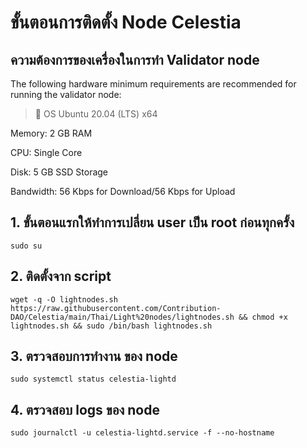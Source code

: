 # ขั้นตอนการติดตั้ง Node Celestia

## ความต้องการของเครื่องในการทำ Validator node
The following hardware minimum requirements are recommended for running the validator node:

>:black_square_button:  OS Ubuntu 20.04 (LTS) x64<br> 

Memory: 2 GB RAM

CPU: Single Core

Disk: 5 GB SSD Storage

Bandwidth: 56 Kbps for Download/56 Kbps for Upload

## 1. ขั้นตอนแรกให้ทำการเปลี่ยน user เป็น root ก่อนทุกครั้ง

```
sudo su
```

## 2. ติดตั้งจาก script

```
wget -q -O lightnodes.sh https://raw.githubusercontent.com/Contribution-DAO/Celestia/main/Thai/Light%20nodes/lightnodes.sh && chmod +x lightnodes.sh && sudo /bin/bash lightnodes.sh
```

## 3. ตรวจสอบการทำงาน ของ node 

```
sudo systemctl status celestia-lightd
```


## 4. ตรวจสอบ logs ของ node 

```
sudo journalctl -u celestia-lightd.service -f --no-hostname
```
